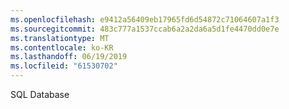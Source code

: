```yaml
---
ms.openlocfilehash: e9412a56409eb17965fd6d54872c71064607a1f3
ms.sourcegitcommit: 483c777a1537ccab6a2a2da6a5d1fe4470dd0e7e
ms.translationtype: MT
ms.contentlocale: ko-KR
ms.lasthandoff: 06/19/2019
ms.locfileid: "61530702"
---
```

SQL Database